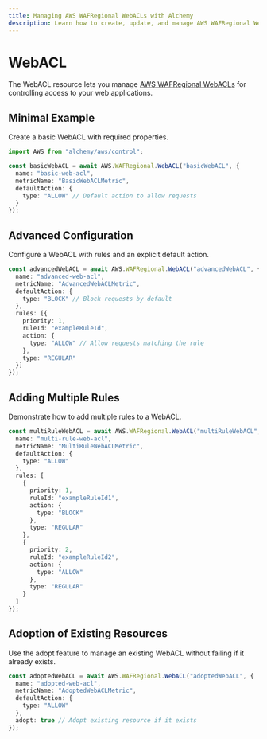 ```yaml
---
title: Managing AWS WAFRegional WebACLs with Alchemy
description: Learn how to create, update, and manage AWS WAFRegional WebACLs using Alchemy Cloud Control.
---
```


# WebACL

The WebACL resource lets you manage [AWS WAFRegional WebACLs](https://docs.aws.amazon.com/wafregional/latest/userguide/) for controlling access to your web applications.

## Minimal Example

Create a basic WebACL with required properties.

```ts
import AWS from "alchemy/aws/control";

const basicWebACL = await AWS.WAFRegional.WebACL("basicWebACL", {
  name: "basic-web-acl",
  metricName: "BasicWebACLMetric",
  defaultAction: {
    type: "ALLOW" // Default action to allow requests
  }
});
```

## Advanced Configuration

Configure a WebACL with rules and an explicit default action.

```ts
const advancedWebACL = await AWS.WAFRegional.WebACL("advancedWebACL", {
  name: "advanced-web-acl",
  metricName: "AdvancedWebACLMetric",
  defaultAction: {
    type: "BLOCK" // Block requests by default
  },
  rules: [{
    priority: 1,
    ruleId: "exampleRuleId",
    action: {
      type: "ALLOW" // Allow requests matching the rule
    },
    type: "REGULAR"
  }]
});
```

## Adding Multiple Rules

Demonstrate how to add multiple rules to a WebACL.

```ts
const multiRuleWebACL = await AWS.WAFRegional.WebACL("multiRuleWebACL", {
  name: "multi-rule-web-acl",
  metricName: "MultiRuleWebACLMetric",
  defaultAction: {
    type: "ALLOW"
  },
  rules: [
    {
      priority: 1,
      ruleId: "exampleRuleId1",
      action: {
        type: "BLOCK"
      },
      type: "REGULAR"
    },
    {
      priority: 2,
      ruleId: "exampleRuleId2",
      action: {
        type: "ALLOW"
      },
      type: "REGULAR"
    }
  ]
});
```

## Adoption of Existing Resources

Use the adopt feature to manage an existing WebACL without failing if it already exists.

```ts
const adoptedWebACL = await AWS.WAFRegional.WebACL("adoptedWebACL", {
  name: "adopted-web-acl",
  metricName: "AdoptedWebACLMetric",
  defaultAction: {
    type: "ALLOW"
  },
  adopt: true // Adopt existing resource if it exists
});
```